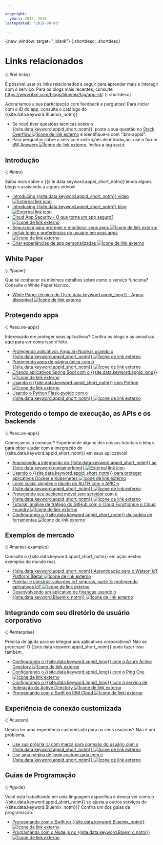 ```yaml
---

copyright:
  years: 2017, 2018
lastupdated: "2018-08-08"

---
```


{:new_window: target="_blank"}
{:shortdesc: .shortdesc}


# Links relacionados
{: #rel-links}

É possível usar os links relacionados a seguir para aprender mais e interagir com o serviço. Para os blogs mais recentes, consulte https://www.ibm.com/blogs/bluemix/tag/app-id/.
{: shortdesc}

Adoraríamos a sua participação com feedback e perguntas! Para iniciar com o ID do app, consulte o catálogo do {{site.data.keyword.Bluemix_notm}}.
* Se você tiver questões técnicas sobre o {{site.data.keyword.appid_short_notm}}, poste a sua questão no <a href="http://stackoverflow.com/search?q=ibm+" target="_blank">Stack Overflow <img src="../../icons/launch-glyph.svg" alt="Ícone de link externo"></a> e identifique-a com "ibm-appid".
* Para perguntas sobre o serviço e instruções de introdução, use o fórum <a href="https://developer.ibm.com/answers/search.html?f=&type=question&redirect=search%2Fsearch&sort=relevance&q=appid%20[bluemix]" target="_blank">dW Answers <img src="../../icons/launch-glyph.svg" alt="Ícone de link externo"></a>. Inclua a tag `appid`.


## Introdução
{: #intro}

Saiba mais sobre o {{site.data.keyword.appid_short_notm}} lendo alguns blogs e assistindo a alguns vídeos!

* <a href="https://www.youtube.com/watch?v=cTn7l_J3tPg" target="_blank"> Introducing  {{site.data.keyword.appid_short_notm}}  video <img src="../../icons/launch-glyph.svg" alt="External link icon"> </a>
* <a href="https://www.ibm.com/blogs/bluemix/2017/03/introducing-ibm-bluemix-app-id-authentication-profiles-service-app-developers/" target="_blank"> Introducing  {{site.data.keyword.appid_short_notm}}  blog  <img src="../../icons/launch-glyph.svg" alt="External link icon"> </a>
* <a href="https://www.ibm.com/blogs/bluemix/2017/08/cloud-app-security-makes-secure-app/" target="_blank">Cloud App Security - O que torna um app seguro? <img src="../../icons/launch-glyph.svg" alt="Ícone de link externo"></a>
* <a href="https://www.ibm.com/cloud/garage/content/architecture/securityArchitecture/security-for-application" target="_blank">Segurança para proteger e monitorar seus apps <img src="../../icons/launch-glyph.svg" alt="Ícone de link externo"></a>
* <a href="https://www.youtube.com/watch?v=Glb412s4X3Q" target="_blank">Incluir login e preferências do usuário em seus apps <img src="../../icons/launch-glyph.svg" alt="Ícone de link externo"></a>
* <a href="https://www.youtube.com/watch?v=VVWw5AjYg48" target="_blank">Criar experiências de app personalizadas <img src="../../icons/launch-glyph.svg" alt="Ícone de link externo"></a>


## White Paper
{: #paper}

Que tal conhecer os mínimos detalhes sobre como o serviço funciona? Consulte o White Paper técnico.

* <a href="https://www.ibm.com/blogs/bluemix/2018/04/ibm-cloud-app-id-technical-white-paper-now-available/" target="_blank">White Paper técnico do {{site.data.keyword.appid_long}} - Agora disponível <img src="../../icons/launch-glyph.svg" alt="Ícone de link externo"></a>


## Protegendo apps
{: #secure-apps}

Interessado em proteger seus aplicativos? Confira os blogs e as amostras aqui para ver como isso é feito.

* <a href="https://www.ibm.com/blogs/bluemix/2018/04/securing-angularnode-js-applications-using-app-id/" target="_blank">Protegendo aplicativos Angular+Node.js usando o {{site.data.keyword.appid_short_notm}} <img src="../../icons/launch-glyph.svg" alt="Ícone de link externo"></a>
* <a href="https://www.ibm.com/blogs/bluemix/2017/09/securing-single-page-apps-app-id-service/" target="_blank">Protegendo apps de página única com o {{site.data.keyword.appid_short_notm}} <img src="../../icons/launch-glyph.svg" alt="Ícone de link externo"></a>
* <a href="https://www.ibm.com/blogs/bluemix/2018/06/creating-spring-boot-applications-app-id/" target="_blank">Criando aplicativos Spring Boot com o {{site.data.keyword.appid_long}} <img src="../../icons/launch-glyph.svg" alt="Ícone de link externo"> </a>
* <a href="https://github.com/mnsn/appid-python-flask-example" target="_blank">Usando o {{site.data.keyword.appid_short_notm}} com Python <img src="../../icons/launch-glyph.svg" alt="Ícone de link externo"></a>
* <a href="https://github.com/IBM-Cloud/github-traffic-stats" target="_blank">Usando o Python Flask-pyoidc com o {{site.data.keyword.appid_short_notm}} <img src="../../icons/launch-glyph.svg" alt="Ícone de link externo"></a>

## Protegendo o tempo de execução, as APIs e os backends
{: #secure-apps}

Começamos a começar? Experimente alguns dos nossos tutoriais e blogs para obter ajudar com a integração do {{site.data.keyword.appid_short_notm}} em seus aplicativos!

* <a href="https://www.ibm.com/blogs/bluemix/2018/05/announcing-app-id-integration-ibm-cloud-kubernetes-service/" target="_blank"> Anunciando a integração do  {{site.data.keyword.appid_short_notm}}  ao  {{site.data.keyword.containerlong}}  <img src="../../icons/launch-glyph.svg" alt="External link icon"> </a>
* <a href="https://www.ibm.com/blogs/bluemix/2018/02/using-app-id-secure-docker-kubernetes-applications/" target="_blank">Usando o {{site.data.keyword.appid_short_notm}} para proteger aplicativos Docker e Kubernetes <img src="../../icons/launch-glyph.svg" alt="Ícone de link externo"></a>
* <a href="https://www.youtube.com/watch?v=Fa9YD2NGZiE" target="_blank">Login social simples e rápido do AUTH com o APIC e {{site.data.keyword.appid_short_notm}} <img src="../../icons/launch-glyph.svg" alt="Ícone de link externo"></a>
* <a href="https://youtu.be/aGcfqBGevxM" target="_blank">Protegendo seu backend móvel sem servidor com o {{site.data.keyword.appid_short_notm}} <img src="../../icons/launch-glyph.svg" alt="Ícone de link externo"></a>
* <a href="https://console.bluemix.net/docs/tutorials/serverless-github-traffic-analytics.html" target="_blank">Tutorial: análise de tráfego do GitHub com o Cloud Functions e o Cloud Foundry <img src="../../icons/launch-glyph.svg" alt="Ícone de link externo"> </a>
* <a href="https://www.ibm.com/blogs/bluemix/2018/07/how-to-configure-ibm-cloud-app-id-from-the-toolchain/" target="_blank">Configurando o {{site.data.keyword.appid_short_notm}} da cadeia de ferramentas <img src="../../icons/launch-glyph.svg" alt="Ícone de link externo"> </a>


## Exemplos de mercado
{: #market-examples}

Consulte o {{site.data.keyword.appid_short_notm}} em ação nestes exemplos do mundo real.

* <a href="https://console.bluemix.net/docs/services/IoT/reference/security/app_id.html#app_id" target="_blank">{{site.data.keyword.appid_short_notm}} Autenticação para o Watson IoT Platform (Beta) <img src="../../icons/launch-glyph.svg" alt="Ícone de link externo"></a>
* <a href="https://www.ibm.com/developerworks/security/library/iot-trs-secure-iot-solutions3/index.html" target="_blank">Projetar e construir soluções IoT seguras, parte 3: protegendo aplicativos IoT <img src="../../icons/launch-glyph.svg" alt="Ícone de link externo"></a>
* <a href="https://www.ibm.com/blogs/bluemix/2017/08/developing-finance-application-using-ibm-cloud/" target="_blank">Desenvolvendo um aplicativo de finanças usando o {{site.data.keyword.Bluemix_notm}} <img src="../../icons/launch-glyph.svg" alt="Ícone de link externo"></a>


## Integrando com seu diretório de usuário corporativo
{: #enterprise}

Precisa de ajuda para se integrar aos aplicativos corporativos? Não se preocupe! O {{site.data.keyword.appid_short_notm}}  pode fazer isso também.

* <a href="https://www.ibm.com/blogs/bluemix/2018/03/setting-ibm-cloud-app-id-azure-active-directory/" target="_blank">Configurando o {{site.data.keyword.appid_long}} com o Azure Active Directory <img src="../../icons/launch-glyph.svg" alt="Ícone de link externo"></a>
* <a href="https://www.ibm.com/blogs/bluemix/2018/03/setting-ibm-cloud-app-id-ping-one/" target="_blank">Configurando o {{site.data.keyword.appid_long}} com o Ping One <img src="../../icons/launch-glyph.svg" alt="Ícone de link externo"></a>
* <a href="https://www.ibm.com/blogs/bluemix/2018/03/setting-ibm-cloud-app-id-active-directory-federation-service/" target="_blank">Configurando o {{site.data.keyword.appid_long}} com o serviço de federação do Active Directory <img src="../../icons/launch-glyph.svg" alt="Ícone de link externo"></a>
* <a href="https://console.bluemix.net/docs/swift/authenticate/app_id.html" target="_blank">Programando com o Swift no IBM Cloud <img src="../../icons/launch-glyph.svg" alt="Ícone de linki externo"> </a>


## Experiência de conexão customizada
{: #custom}

Deseja ter uma experiência customizada para os seus usuários? Não é um problema.

* <a href="https://www.ibm.com/blogs/bluemix/2018/01/use-branded-ui-user-sign-app-id/" target="_blank">Use sua própria IU com marca para conexão do usuário com o {{site.data.keyword.appid_short_notm}} <img src="../../icons/launch-glyph.svg" alt="Ícone de link externo"></a>
* <a href="https://www.ibm.com/blogs/bluemix/2018/06/custom-login-page-app-id-integration/" target="_blank">Use uma página de login customizada com o {{site.data.keyword.appid_short_notm}} <img src="../../icons/launch-glyph.svg" alt="Ícone de link externo"></a>

## Guias de Programação
{: #guide}

Você está trabalhando em uma linguagem específica e deseja ver como o {{site.data.keyword.appid_short_notm}} se ajusta a outros serviços do {{site.data.keyword.Bluemix_notm}}? Confira um dos guias de programação.

* <a href="https://console.bluemix.net/docs/swift/authenticate/app_id.html" target="_blank">Programando com o Swift no {{site.data.keyword.Bluemix_notm}} <img src="../../icons/launch-glyph.svg" alt="Ícone de link externo"></a>
* <a href="https://console.bluemix.net/docs/node/index.html#getting-started-tutorial" target="_blank">Programando com o Node.js no {{site.data.keyword.Bluemix_notm}} <img src="../../icons/launch-glyph.svg" alt="Ícone de link externo"></a>
